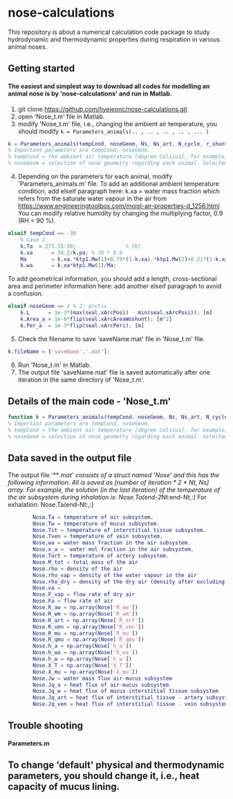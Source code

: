 # nose-calculations
This repository is about a numerical calculation code package to study hydrodynamic and thermodynamic properties during respiration in various animal noses. 

## Getting started
#### The easiest and simplest way to download all codes for modelling an animal nose is by 'nose-calculations' and run in Matlab. 


1. git clone https://github.com/hyejeonc/nose-calculations.git
2. open 'Nose_t.m' file in Matlab.
3. modify 'Nose_t.m' file, i.e., changing the ambient air temperature, you should modify `k = Parameters_animals(.. , .. , .. , .. , ... )`
   
```matlab
k = Parameters_animals(tempCond, noseGeom, Ns, Ns_art, N_cycle, r_shunt, d_mucus, factorRam, factorRij, factorFric, heatTranCoef, factor_rit, factor_rtot, rTide, rFreq, velLim)
% Important parameters are tempCond, noseGeom.
% tempCond = the ambient air temperature [degree Celsius], for example, -30.
% noseGeom = selection of nose geometry regarding each animal. Selected nose geometry should be added in 'Parameters_animals.m'.
```

4. Depending on the parameters for each animal, modify 'Parameters_animals.m' file.
   To add an additional ambient temperature condition, add elseif paragraph here:
   k.xa = water mass fraction 
    which refers from the saturate water vapour in the air from https://www.engineeringtoolbox.com/moist-air-properties-d_1256.html
    You can modify relative humidity by changing the multiplying factor, 0.9 (RH = 90 %). 

```matlab
elseif tempCond == -30
    % Case 1 
    k.Ta  = 273.15-30;                % [K]
    k.xa      = 34.2/k.pa; % 38 * 0.9
    Ma        = k.xa.*ktp1.Mw(1)+0.79*(1-k.xa).*ktp1.Mw(2)+0.21*(1-k.xa).*ktp1.Mw(3);
    k.wa      = k.xa*ktp1.Mw(1)/Ma;
```

To add geometrical information, you should add a length, cross-sectional area and perimeter information here: 
add another elseif paragraph to avoid a confusion. 

```matlab
elseif noseGeom == 2 % 2: arctic
    k.L      = 1e-3*(max(seal.xArcPosi) - min(seal.xArcPosi)); [m]
    k.Area_a = 1e-6*flip(seal.xArcAreaWoshunt); [m^2]
    k.Per_a  = 1e-3*flip(seal.xArcPeri); [m]
```

5. Check the filename to save 'saveName.mat' file in 'Nose_t.m' file.

```matlab
k.fileName = ['saveName','.mat'];
```

6. Run 'Nose_t.m' in Matlab.
7. The output file 'saveName.mat' file is saved automatically after one iteration in the same directory of 'Nose_t.m'.



## Details of the main code - 'Nose_t.m'
```matlab
function k = Parameters_animals(tempCond, noseGeom, Ns, Ns_art, N_cycle, r_shunt, d_mucus, factorRam, factorRij, factorFric, heatTranCoef, factor_rit, factor_rtot, rTide, rFreq, velLim)
% Important parameters are tempCond, noseGeom.
% tempCond = the ambient air temperature [degree Celsius], for example, -30.
% noseGeom = selection of nose geometry regarding each animal. Selected nose geometry should be added in 'Parameters_animals.m'.
```


## Data saved in the output file 
The output file '***.mat' consists of a struct named 'Nose' and this has the following information. 
All is saved as [number of iteration * 2 * Nt, Ns] array. 
For example, the solution (in the last iteration) of the temperature of the air subsystem during inhalation is: Nose.Ta(end-2*Nt:end-Nt,:)
For exhalation: Nose.Ta(end-Nt:,:)

```matlab
        Nose.Ta = temperature of air subsystem.
        Nose.Tw = temperature of mucus subsystem.
        Nose.Tit = temperature of interstitial tissue subsystem.
        Nose.Tven = temperature of vein subsystem.
        Nose.wa = water mass fraction in the air subsystem.
        Nose.x_a =  water mol fraction in the air subsystem.
        Nose.Tart = temperature of artery subsystem.
        Nose.M_tot = total mass of the air 
        Nose.rho = density of the air 
        Nose.rho_vap = density of the water vapour in the air
        Nose.rho_dry = density of the dry air (density after excluding water vapour)
        Nose.va = 
        Nose.F_vap = flow rate of dry air
        Nose.Fa = flow rate of air 
        Nose.R_aw = np.array(Nose['R_aw'])
        Nose.R_wm = np.array(Nose['R_wm'])
        Nose.R_art = np.array(Nose['R_art'])
        Nose.R_ven = np.array(Nose['R_ven'])
        Nose.R_mu = np.array(Nose['R_mu'])
        Nose.R_qmu = np.array(Nose['R_qmu'])
        Nose.h_a = np.array(Nose['h_a'])
        Nose.h_wa = np.array(Nose['h_wa'])
        Nose.h_w = np.array(Nose['h_w'])
        Nose.X_T = np.array(Nose['X_T'])
        Nose.X_mu = np.array(Nose['X_mu'])
        Nose.Jw = water mass flux air-mucus subsystem 
        Nose.Jq_a = heat flux of air-mucus subsystem
        Nose.Jq_w = heat flux of mucus-interstitial tissue subsystem
        Nose.Jq_art = heat flux of interstitial tissue - artery subsystem
        Nose.Jq_ven = heat flux of interstitial tissue - vein subsystem
```


## Trouble shooting



#### Parameters.m
## To change 'default' physical and thermodynamic parameters, you should change it, i.e., heat capacity of mucus lining. 
